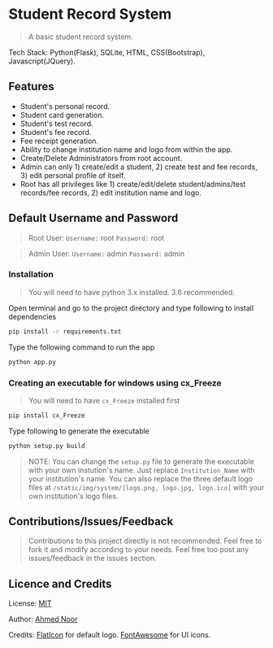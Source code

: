 # Student Record System

> A basic student record system.

Tech Stack: Python(Flask), SQLite, HTML, CSS(Bootstrap), Javascript(JQuery).

## Features
* Student's personal record.
* Student card generation.
* Student's test record.
* Student's fee record.
* Fee receipt generation.
* Ability to change institution name and logo from within the app.
* Create/Delete Administrators from root account.
* Admin can only 1) create/edit a student, 2) create test and fee records, 3) edit personal profile of itself.
* Root has all privileges like 1) create/edit/delete student/admins/test records/fee records, 2) edit institution name and logo.

## Default Username and Password
> Root User:
`Username:` root
`Password:` root

> Admin User:
`Username:` admin
`Password:` admin

### Installation
> You will need to have python 3.x installed. 3.6 recommended.

Open terminal and go to the project directory and type following to install dependencies
```sh
pip install -r requirements.txt
```
Type the following command to run the app
```sh
python app.py
```

### Creating an executable for windows using cx_Freeze
> You will need to have `cx_Freeze` installed first
```sh
pip install cx_Freeze
```
Type following to generate the executable
```sh
python setup.py build
```
> NOTE: You can change the `setup.py` file to generate the executable with your own instution's name. Just replace `Institution_Name` with your institution's name.
You can also replace the three default logo files at `/static/img/system/[logo.png, logo.jpg, logo.ico]` with your own institution's logo files. 

## Contributions/Issues/Feedback
> Contributions to this project directly is not recommended. Feel free to fork it and modify according to your needs.
Feel free too post any issues/feedback in the issues section.

## Licence and Credits

License: [MIT](https://opensource.org/licenses/MIT)

Author:  [Ahmed Noor](https://github.com/ahmednooor)

Credits: [FlatIcon](http://flaticon.com/) for default logo. [FontAwesome](http://fontawesome.io/) for UI icons.
